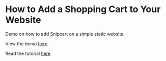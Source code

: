 # How to Add a Shopping Cart to Your Website
Demo on how to add Snipcart on a simple static website

View the demo [here](https://quirky-spence-da8c96.netlify.app/)

Read the tutorial [here]()
